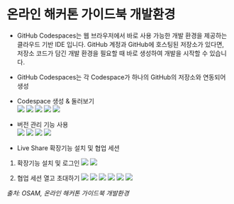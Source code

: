 # 온라인 해커톤 가이드북 개발환경

- GitHub Codespaces는 웹 브라우저에서 바로 사용 가능한 개발 환경을 제공하는 클라우드 기반 IDE 입니다. GitHub 계정과 GitHub에 호스팅된 저장소가 있다면, 저장소 코드가 담긴 개발 환경을 필요할 때 바로 생성하여 개발을 시작할 수 있습니다.

- GitHub Codespaces는 각 Codespace가 하나의 GitHub의 저장소와 연동되어 생성

- Codespace 생성 & 둘러보기  
![](https://lh3.googleusercontent.com/oAGR0omd6fjHKVi2A8p3gVl_0h0ljhhrfl9-RNivTiWnrJQu4ikd5BfGs4awTsfXOMvr_XTmRZCD2IQMuBlQlRaTnQrmJ4R4EBV-wz7xBa_Qa-RTeTMHDdyWzWNA_oDu0JPHshh2=s0)
![](https://lh4.googleusercontent.com/qppvyUtCEhWRnzRsHqwvsPDPFL6HPfWj13erQqshGmu20uqihCEQxa2nODUzem_KmXFHPTKXoy5VFHzJB4dK_t6SOIPPB9Cqc0k4wT42ZLWOHSH07xSNwNa5z31Ht7DXBOJpOJzM=s0)
![](https://lh3.googleusercontent.com/FqnCkI5YFiHVNNCXoTtyyLHRvn06QRXOVzUrtmqfCpCotmBl4uL2DtwGJfigcmRXqx25gL1lTLnZGIYHzBLAS6EXVpRRqPhzZIUPyRWE7Mum1qTlZk5XYfMZblIIhYLpmJUp6Q53=s0)
![](https://lh5.googleusercontent.com/w9f25gxCu4YXyPYcnzBIx_hK4Nl0pPCNwZV0ZzIBlya3DeFhGXqwo-4hQRyYn3HBMk_uJNillFVxnys1UytSGCz1B1X4zU4OsJQnLWdWHw8qpdRz9ETjyX8WMrNsJL34BCqzgQNz=s0)
![](https://lh4.googleusercontent.com/FAX2AoahYRiTd_ynXtv3OpHBuP3nTopJAEvXRw9RjVdewsnyfcOfCoaMFOPhbYQudPGYsapXB1PXHWtHDN9cswB7MlF-HFzaJO17Ke0LYvSzySmu1VdQzGPA4zs0b6rMGvCRtq8Y=s0)  

- 버전 관리 기능 사용  
![](https://lh6.googleusercontent.com/iFJsmd-L54v0EU9T8fZUrHrjinbHfI3xolZFbBAdzQFLbXOjH99tc3uCEthMdIA-3cbhSkkXVHZzemEzhSV3Ttb6noSAS9QDyr0K5VeUSj9icxgkQ5PWhis2Ql71uLc3YTfvEEGK=s0)
![](https://lh3.googleusercontent.com/DWnJx-yv031K29g8477U5sa0KbSJCwkZJpI83Nk449sIE6ArNymOZsvOK120mFCdu5Jmwyi8sky3pCQ_rvxMqVZMlS-c3BDaNeMZ4NginPLklvbsH73Ah9CyDuGKtmOpJZl04KtG=s0)
![](https://lh4.googleusercontent.com/3mKnLf9SH0MndXnuQ8hxptcZIZETamQDSi-_qMm1DeLE9vU9RxupmG3KUqs1aO5A_qqG4WhADx5MwvBQFglDQkq4_hwE_gjoASksLbucj9QXZrWpVcJ-0KeIQeL8TyvVH3pj_RF4=s0)
![](https://lh4.googleusercontent.com/m1CQ_pf-ur00A5NTzA4mN0g2-QCKOhZloVc5e6Hch1i1WfjVrRaNy46cbYeRS4WpEMegqR3O8Ecmbh8o9BVvjf7rCMlmV6lORqDIea4FE8R_yTXpnxTjdbBvAyuFcGtlWBE0rpU-=s0)

- Live Share 확장기능 설치 및 협업 세션

1. 확장기능 설치 및 로그인
![](https://lh3.googleusercontent.com/vWOIv7lY0a9a3H7fXWHMz2Ou2tAl6nrjbwuoa6WIgPPAHHDHQh7VdAppnDubR7CfNWwCBir5bYsN3bDibOrwFP_5go5MYPqhTflrmXp8fO51fErI1Dm8rGfYwEzR3_AbV4JfbG3D=s0)
![](https://lh4.googleusercontent.com/7qTPatUYO3Pd-RGobmrxVGJDgMGS6NJFiHAk06fFOUVFyki8Ypg-A1WUUihUNyoNQ0uTXSMwNyr7UsVVpB8OuXffGOe1JE8C08rS_VYP8neDu5plkjMM81MTwXzlZ_yKMGG4UrKi=s0)

2. 협업 세션 열고 초대하기
![](https://lh6.googleusercontent.com/wlWAvx_mN-tX69xBdQ_vr9sFWNeNgvSBmeEFuKlSVMvsHnRWEHydum3IaepqixwnDTmL4GS6UlFmcjLjvupXh-qzL8AnH56CPNTEQmHo1vUOHJhanKkt66FAIwEWgOCKlykDy1tS=s0)
![](https://lh3.googleusercontent.com/y-v95SmHrt_MEFkxHeEXxA29e1QJXIAvadXcTJqcZPS8mk6rv2JYN5H7IXlnmoKZwaMwGaqlrT9mjQo7lr_Wl0TEAvtRvnniYjV-p7HhUUFsq6l1sBL9oANcigA2VJzfTGMi7cG7=s0)
![](https://lh4.googleusercontent.com/mxtJBEeNBR_PkKa6nrjir_afYPgfpk56-ORvNy-btZTQB-Gzrs51P4ADAdUrKn2INP4bDsm2rR1fk8G45Vh_gHUvqoF-B1en7w8VVpL_ptLcxsSpP1q-lnMR8A0lOc_l67UXwKat=s0)
![](https://lh3.googleusercontent.com/URQK-BDdtrVthUbYfa9w1e7SW1VqoHn-q6uodQtWfR8ZScauaZqs0F2sRn903GFqG537jTfOi8gkXmO1kQXY0Zf8oZ_V3dwTcRM9Ru26eJUzrRsczWvHwg2v8XpwoQ5oFMy17FkD=s0)
![](https://lh6.googleusercontent.com/04yntJDa53ijYWNoapPyfk9fzL8DVVf5qGCzvQm26avx_zOKZzbgkigZMo45DBi_szDfpUa5JnnQWyIiHsvtPDfDpyUwivUIauUHfyurbCDQ4MVdkxQH6uhxGCPOGZwvnJjRNWUo=s0)
![](https://lh4.googleusercontent.com/7eemlqJMMdDLQjaHUIdmqyE2htU-8NAK-3U6J5eRAvNWqYBxqeabu8w6QiwxXFvBdOPpiwWh3D6Wawp5obAiBj8Uu7UjuqIcZ4uXANsORXCKegd3xoX4-C58Q_3Br490p4Vv7Xo3=s0)

_출처: OSAM, 온라인 해커톤 가이드북 개발환경_
